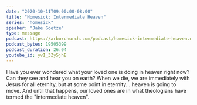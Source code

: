 ```yaml
---
date: "2020-10-11T09:00:00-08:00"
title: "Homesick: Intermediate Heaven"
series: "homesick"
speaker: "Jake Goetze"
type: message
podcast: https://arborchurch.com/podcast/homesick-intermediate-heaven.m4a
podcast_bytes: 19505399
podcast_duration: 26:04
youtube_id: yvI_3Zy5jhE
---
```


 Have you ever wondered what your loved one is doing in heaven right now? Can they see and hear you on earth?  When we die, we are immediately with Jesus for all eternity, but at some point in eternity... heaven is going to move. And until that happens, our loved ones are in what theologians have termed the "intermediate heaven".  
